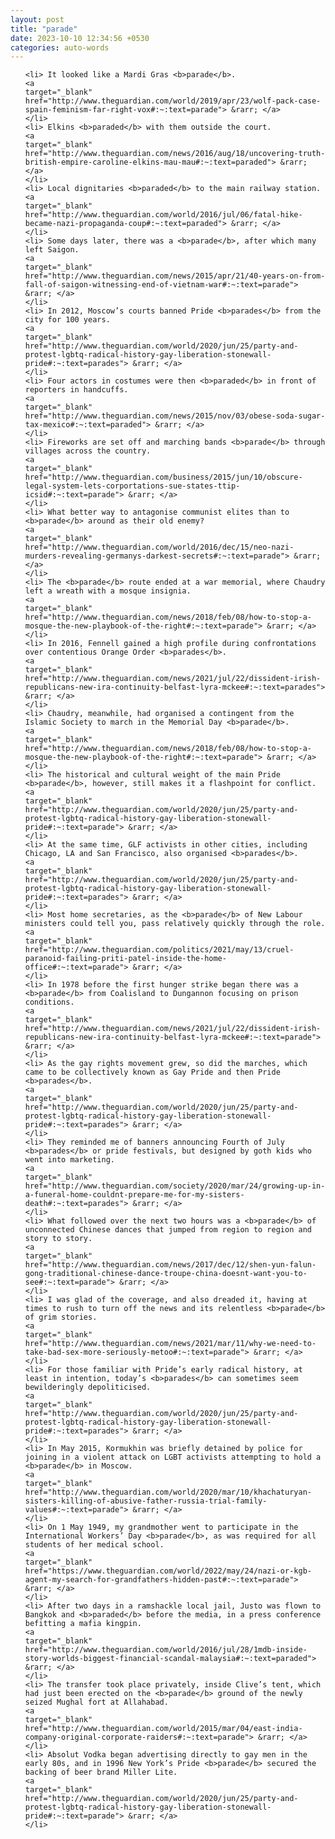 ```yaml
---
layout: post
title: "parade"
date: 2023-10-10 12:34:56 +0530
categories: auto-words
---
```

<ol>

    <li> It looked like a Mardi Gras <b>parade</b>.
    <a 
    target="_blank" 
    href="http://www.theguardian.com/world/2019/apr/23/wolf-pack-case-spain-feminism-far-right-vox#:~:text=parade"> &rarr; </a>
    </li>
    <li> Elkins <b>paraded</b> with them outside the court.
    <a 
    target="_blank" 
    href="http://www.theguardian.com/news/2016/aug/18/uncovering-truth-british-empire-caroline-elkins-mau-mau#:~:text=paraded"> &rarr; </a>
    </li>
    <li> Local dignitaries <b>paraded</b> to the main railway station.
    <a 
    target="_blank" 
    href="http://www.theguardian.com/world/2016/jul/06/fatal-hike-became-nazi-propaganda-coup#:~:text=paraded"> &rarr; </a>
    </li>
    <li> Some days later, there was a <b>parade</b>, after which many left Saigon.
    <a 
    target="_blank" 
    href="http://www.theguardian.com/news/2015/apr/21/40-years-on-from-fall-of-saigon-witnessing-end-of-vietnam-war#:~:text=parade"> &rarr; </a>
    </li>
    <li> In 2012, Moscow’s courts banned Pride <b>parades</b> from the city for 100 years.
    <a 
    target="_blank" 
    href="http://www.theguardian.com/world/2020/jun/25/party-and-protest-lgbtq-radical-history-gay-liberation-stonewall-pride#:~:text=parades"> &rarr; </a>
    </li>
    <li> Four actors in costumes were then <b>paraded</b> in front of reporters in handcuffs.
    <a 
    target="_blank" 
    href="http://www.theguardian.com/news/2015/nov/03/obese-soda-sugar-tax-mexico#:~:text=paraded"> &rarr; </a>
    </li>
    <li> Fireworks are set off and marching bands <b>parade</b> through villages across the country.
    <a 
    target="_blank" 
    href="http://www.theguardian.com/business/2015/jun/10/obscure-legal-system-lets-corportations-sue-states-ttip-icsid#:~:text=parade"> &rarr; </a>
    </li>
    <li> What better way to antagonise communist elites than to <b>parade</b> around as their old enemy?
    <a 
    target="_blank" 
    href="http://www.theguardian.com/world/2016/dec/15/neo-nazi-murders-revealing-germanys-darkest-secrets#:~:text=parade"> &rarr; </a>
    </li>
    <li> The <b>parade</b> route ended at a war memorial, where Chaudry left a wreath with a mosque insignia.
    <a 
    target="_blank" 
    href="http://www.theguardian.com/news/2018/feb/08/how-to-stop-a-mosque-the-new-playbook-of-the-right#:~:text=parade"> &rarr; </a>
    </li>
    <li> In 2016, Fennell gained a high profile during confrontations over contentious Orange Order <b>parades</b>.
    <a 
    target="_blank" 
    href="http://www.theguardian.com/news/2021/jul/22/dissident-irish-republicans-new-ira-continuity-belfast-lyra-mckee#:~:text=parades"> &rarr; </a>
    </li>
    <li> Chaudry, meanwhile, had organised a contingent from the Islamic Society to march in the Memorial Day <b>parade</b>.
    <a 
    target="_blank" 
    href="http://www.theguardian.com/news/2018/feb/08/how-to-stop-a-mosque-the-new-playbook-of-the-right#:~:text=parade"> &rarr; </a>
    </li>
    <li> The historical and cultural weight of the main Pride <b>parade</b>, however, still makes it a flashpoint for conflict.
    <a 
    target="_blank" 
    href="http://www.theguardian.com/world/2020/jun/25/party-and-protest-lgbtq-radical-history-gay-liberation-stonewall-pride#:~:text=parade"> &rarr; </a>
    </li>
    <li> At the same time, GLF activists in other cities, including Chicago, LA and San Francisco, also organised <b>parades</b>.
    <a 
    target="_blank" 
    href="http://www.theguardian.com/world/2020/jun/25/party-and-protest-lgbtq-radical-history-gay-liberation-stonewall-pride#:~:text=parades"> &rarr; </a>
    </li>
    <li> Most home secretaries, as the <b>parade</b> of New Labour ministers could tell you, pass relatively quickly through the role.
    <a 
    target="_blank" 
    href="http://www.theguardian.com/politics/2021/may/13/cruel-paranoid-failing-priti-patel-inside-the-home-office#:~:text=parade"> &rarr; </a>
    </li>
    <li> In 1978 before the first hunger strike began there was a <b>parade</b> from Coalisland to Dungannon focusing on prison conditions.
    <a 
    target="_blank" 
    href="http://www.theguardian.com/news/2021/jul/22/dissident-irish-republicans-new-ira-continuity-belfast-lyra-mckee#:~:text=parade"> &rarr; </a>
    </li>
    <li> As the gay rights movement grew, so did the marches, which came to be collectively known as Gay Pride and then Pride <b>parades</b>.
    <a 
    target="_blank" 
    href="http://www.theguardian.com/world/2020/jun/25/party-and-protest-lgbtq-radical-history-gay-liberation-stonewall-pride#:~:text=parades"> &rarr; </a>
    </li>
    <li> They reminded me of banners announcing Fourth of July <b>parades</b> or pride festivals, but designed by goth kids who went into marketing.
    <a 
    target="_blank" 
    href="http://www.theguardian.com/society/2020/mar/24/growing-up-in-a-funeral-home-couldnt-prepare-me-for-my-sisters-death#:~:text=parades"> &rarr; </a>
    </li>
    <li> What followed over the next two hours was a <b>parade</b> of unconnected Chinese dances that jumped from region to region and story to story.
    <a 
    target="_blank" 
    href="http://www.theguardian.com/news/2017/dec/12/shen-yun-falun-gong-traditional-chinese-dance-troupe-china-doesnt-want-you-to-see#:~:text=parade"> &rarr; </a>
    </li>
    <li> I was glad of the coverage, and also dreaded it, having at times to rush to turn off the news and its relentless <b>parade</b> of grim stories.
    <a 
    target="_blank" 
    href="http://www.theguardian.com/news/2021/mar/11/why-we-need-to-take-bad-sex-more-seriously-metoo#:~:text=parade"> &rarr; </a>
    </li>
    <li> For those familiar with Pride’s early radical history, at least in intention, today’s <b>parades</b> can sometimes seem bewilderingly depoliticised.
    <a 
    target="_blank" 
    href="http://www.theguardian.com/world/2020/jun/25/party-and-protest-lgbtq-radical-history-gay-liberation-stonewall-pride#:~:text=parades"> &rarr; </a>
    </li>
    <li> In May 2015, Kormukhin was briefly detained by police for joining in a violent attack on LGBT activists attempting to hold a <b>parade</b> in Moscow.
    <a 
    target="_blank" 
    href="http://www.theguardian.com/world/2020/mar/10/khachaturyan-sisters-killing-of-abusive-father-russia-trial-family-values#:~:text=parade"> &rarr; </a>
    </li>
    <li> On 1 May 1949, my grandmother went to participate in the International Workers’ Day <b>parade</b>, as was required for all students of her medical school.
    <a 
    target="_blank" 
    href="https://www.theguardian.com/world/2022/may/24/nazi-or-kgb-agent-my-search-for-grandfathers-hidden-past#:~:text=parade"> &rarr; </a>
    </li>
    <li> After two days in a ramshackle local jail, Justo was flown to Bangkok and <b>paraded</b> before the media, in a press conference befitting a mafia kingpin.
    <a 
    target="_blank" 
    href="http://www.theguardian.com/world/2016/jul/28/1mdb-inside-story-worlds-biggest-financial-scandal-malaysia#:~:text=paraded"> &rarr; </a>
    </li>
    <li> The transfer took place privately, inside Clive’s tent, which had just been erected on the <b>parade</b> ground of the newly seized Mughal fort at Allahabad.
    <a 
    target="_blank" 
    href="http://www.theguardian.com/world/2015/mar/04/east-india-company-original-corporate-raiders#:~:text=parade"> &rarr; </a>
    </li>
    <li> Absolut Vodka began advertising directly to gay men in the early 80s, and in 1996 New York’s Pride <b>parade</b> secured the backing of beer brand Miller Lite.
    <a 
    target="_blank" 
    href="http://www.theguardian.com/world/2020/jun/25/party-and-protest-lgbtq-radical-history-gay-liberation-stonewall-pride#:~:text=parade"> &rarr; </a>
    </li>